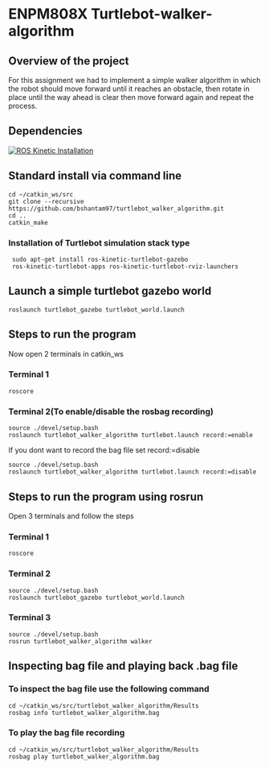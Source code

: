 # ENPM808X Turtlebot-walker-algorithm
## Overview of the project

For this assignment we had to implement a simple walker algorithm in which the 
robot should move forward until it reaches an obstacle, then rotate in place until 
the way ahead is clear then move forward again and repeat the process.

## Dependencies
[![ROS Kinetic Installation](https://img.shields.io/badge/ROSKinetic-Clickhere-brightgreen.svg?style=flat)](http://wiki.ros.org/kinetic/Installation)

## Standard install via command line
```
cd ~/catkin_ws/src
git clone --recursive https://github.com/bshantam97/turtlebot_walker_algorithm.git
cd ..
catkin_make 
```
### Installation of Turtlebot simulation stack type
```
 sudo apt-get install ros-kinetic-turtlebot-gazebo
 ros-kinetic-turtlebot-apps ros-kinetic-turtlebot-rviz-launchers
```

## Launch a simple turtlebot gazebo world
```
roslaunch turtlebot_gazebo turtlebot_world.launch
```

## Steps to run the program
Now open 2 terminals in catkin_ws

### Terminal 1
```
roscore
```
### Terminal 2(To enable/disable the rosbag recording)
```
source ./devel/setup.bash
roslaunch turtlebot_walker_algorithm turtlebot.launch record:=enable
```
If you dont want to record the bag file set record:=disable
```
source ./devel/setup.bash
roslaunch turtlebot_walker_algorithm turtlebot.launch record:=disable
```
## Steps to run the program using rosrun 
Open 3 terminals and follow the steps 

### Terminal 1
```
roscore
```
### Terminal 2
```
source ./devel/setup.bash
roslaunch turtlebot_gazebo turtlebot_world.launch
```
### Terminal 3
```
source ./devel/setup.bash
rosrun turtlebot_walker_algorithm walker
```
## Inspecting bag file and playing back .bag file
### To inspect the bag file use the following command
```
cd ~/catkin_ws/src/turtlebot_walker_algorithm/Results
rosbag info turtlebot_walker_algorithm.bag
```
### To play the bag file recording 
```
cd ~/catkin_ws/src/turtlebot_walker_algorithm/Results
rosbag play turtlebot_walker_algorithm.bag
```
